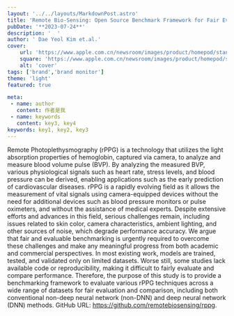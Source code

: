 ---layout: '../../layouts/MarkdownPost.astro'title: 'Remote Bio-Sensing: Open Source Benchmark Framework for Fair Evaluation of rPPG'pubDate: '**2023-07-24**'description: '  'author: ' Dae Yeol Kim et.al.'cover:    url: 'https://www.apple.com.cn/newsroom/images/product/homepod/standard/Apple-HomePod-hero-230118_big.jpg.large_2x.jpg'    square: 'https://www.apple.com.cn/newsroom/images/product/homepod/standard/Apple-HomePod-hero-230118_big.jpg.large_2x.jpg'    alt: 'cover'tags: ['brand','brand monitor'] theme: 'light'featured: truemeta: - name: author   content: 作者是我 - name: keywords   content: key3, key4keywords: key1, key2, key3---Remote Photoplethysmography (rPPG) is a technology that utilizes the light absorption properties of hemoglobin, captured via camera, to analyze and measure blood volume pulse (BVP). By analyzing the measured BVP, various physiological signals such as heart rate, stress levels, and blood pressure can be derived, enabling applications such as the early prediction of cardiovascular diseases. rPPG is a rapidly evolving field as it allows the measurement of vital signals using camera-equipped devices without the need for additional devices such as blood pressure monitors or pulse oximeters, and without the assistance of medical experts. Despite extensive efforts and advances in this field, serious challenges remain, including issues related to skin color, camera characteristics, ambient lighting, and other sources of noise, which degrade performance accuracy. We argue that fair and evaluable benchmarking is urgently required to overcome these challenges and make any meaningful progress from both academic and commercial perspectives. In most existing work, models are trained, tested, and validated only on limited datasets. Worse still, some studies lack available code or reproducibility, making it difficult to fairly evaluate and compare performance. Therefore, the purpose of this study is to provide a benchmarking framework to evaluate various rPPG techniques across a wide range of datasets for fair evaluation and comparison, including both conventional non-deep neural network (non-DNN) and deep neural network (DNN) methods. GitHub URL: https://github.com/remotebiosensing/rppg.
